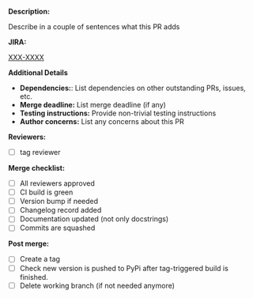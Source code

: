 **Description:**

Describe in a couple of sentences what this PR adds

**JIRA:**

[XXX-XXXX](https://openedx.atlassian.net/browse/XXX-XXXX)

**Additional Details**

* **Dependencies:**: List dependencies on other outstanding PRs, issues, etc.
* **Merge deadline:** List merge deadline (if any)
* **Testing instructions:** Provide non-trivial testing instructions
* **Author concerns:** List any concerns about this PR

**Reviewers:**
- [ ] tag reviewer

**Merge checklist:**
- [ ] All reviewers approved
- [ ] CI build is green
- [ ] Version bump if needed
- [ ] Changelog record added
- [ ] Documentation updated (not only docstrings)
- [ ] Commits are squashed

**Post merge:**
- [ ] Create a tag
- [ ] Check new version is pushed to PyPi after tag-triggered build is
      finished.
- [ ] Delete working branch (if not needed anymore)
